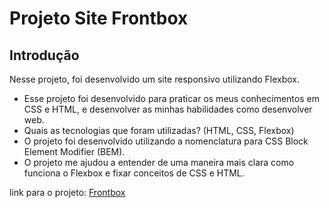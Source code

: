 # Projeto Site Frontbox

## Introdução

Nesse projeto, foi desenvolvido um site responsivo utilizando Flexbox.

* Esse projeto foi desenvolvido para praticar os meus conhecimentos em CSS e HTML, e desenvolver as minhas habilidades como desenvolver web.
* Quais as  tecnologias que foram utilizadas? (HTML, CSS, Flexbox)
* O projeto foi desenvolvido utilizando a nomenclatura para CSS Block Element Modifier (BEM).
* O projeto me ajudou a entender de uma maneira mais clara como funciona o Flexbox e fixar conceitos de CSS e HTML.

link para o projeto: [Frontbox](https://frontboxcursos.netlify.app/)
